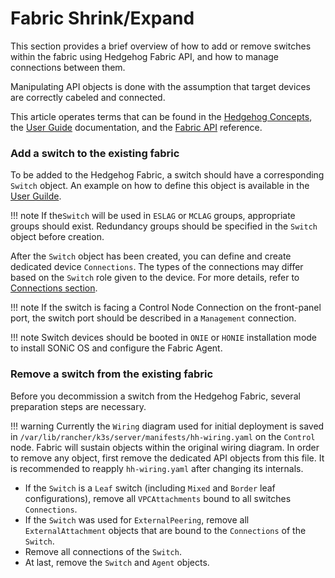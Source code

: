 # Fabric Shrink/Expand

This section provides a brief overview of how to add or remove switches within the fabric using Hedgehog Fabric API, and
how to manage connections between them.

Manipulating API objects is done with the assumption that target devices are correctly cabeled and connected.

This article operates terms that can be found in the [Hedgehog Concepts](../concepts/overview.md), the [User
Guide](overview.md) documentation, and the [Fabric API](../reference/api.md) reference.

### Add a switch to the existing fabric

To be added to the Hedgehog Fabric, a switch should have a corresponding `Switch` object. An example on how to define
this object is available in the [User Guilde](devices.md).

!!! note
    If the`Switch` will be used in `ESLAG` or `MCLAG` groups, appropriate groups should exist. Redundancy groups should
    be specified in the `Switch` object before creation.

After the `Switch` object has been created, you can define and create dedicated device `Connections`. The types of the
connections may differ based on the `Switch` role given to the device. For more details, refer to [Connections
section](connections.md).

!!! note
    If the switch is facing a Control Node Connection on the front-panel port, the switch port should be described in a
    `Management` connection.

!!! note
    Switch devices should be booted in `ONIE` or `HONIE` installation mode to install SONiC OS and configure the Fabric
    Agent.

### Remove a switch from the existing fabric

Before you decommission a switch from the Hedgehog Fabric, several preparation steps are necessary.

!!! warning
    Currently the `Wiring` diagram used for initial deployment is saved in
    `/var/lib/rancher/k3s/server/manifests/hh-wiring.yaml` on the `Control` node. Fabric will sustain objects within the
    original wiring diagram. In order to remove any object, first remove the dedicated API objects from this file. It is
    recommended to reapply `hh-wiring.yaml` after changing its internals.

* If the `Switch` is a `Leaf` switch (including `Mixed` and `Border` leaf configurations), remove all `VPCAttachments` bound to all switches `Connections`.
* If the `Switch` was used for `ExternalPeering`, remove all `ExternalAttachment` objects that are bound to the `Connections` of the `Switch`.
* Remove all connections of the `Switch`.
* At last, remove the `Switch` and `Agent` objects.
